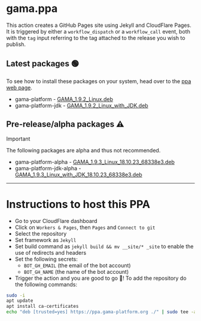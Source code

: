 # gama.ppa

This action creates a GitHub Pages site using Jekyll and CloudFlare Pages.
It is triggered by either a `workflow_dispatch` or a `workflow_call` event, both with the `tag` input referring to the tag attached to the release you wish to publish.

## Latest packages 🟢

To see how to install these packages on your system, head over to the [ppa web page](https://ppa.gama-platform.org).

- gama-platform - [GAMA_1.9.2_Linux.deb](https://ppa.gama-platform.org/GAMA_1.9.2_Linux.deb.html)
- gama-platform-jdk - [GAMA_1.9.2_Linux_with_JDK.deb](https://ppa.gama-platform.org/GAMA_1.9.2_Linux_with_JDK.deb.html)






## Pre-release/alpha packages ⚠️

> [!IMPORTANT]
> The following packages are alpha and thus not recommended.
- gama-platform-alpha - [GAMA_1.9.3_Linux_18.10.23_68338e3.deb](https://ppa.gama-platform.org/GAMA_1.9.3_Linux_18.10.23_68338e3.deb.html)
- gama-platform-jdk-alpha - [GAMA_1.9.3_Linux_with_JDK_18.10.23_68338e3.deb](https://ppa.gama-platform.org/GAMA_1.9.3_Linux_with_JDK_18.10.23_68338e3.deb.html)


- - -

# Instructions to host this PPA

- Go to your CloudFlare dashboard
- Click on `Workers & Pages`, then `Pages` and `Connect to git`
- Select the repository
- Set framework as `Jekyll`
- Set build command as `jekyll build && mv __site/* _site` to enable the use of redirects and headers
- Set the following secrets: 
    - `BOT_GH_EMAIL` (the email of the bot account)
    - `BOT_GH_NAME` (the name of the bot account)
- Trigger the action and you are good to go 🎉! To add the repository do the following commands:
```bash
sudo -i
apt update
apt install ca-certificates
echo "deb [trusted=yes] https://ppa.gama-platform.org ./" | sudo tee -a /etc/apt/sources.list
``` 
